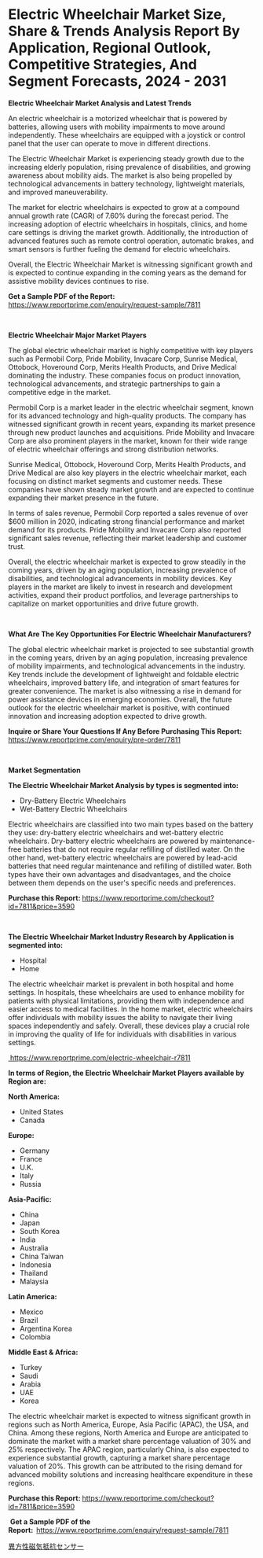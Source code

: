 <p><h1>Electric Wheelchair Market Size, Share & Trends Analysis Report By Application, Regional Outlook, Competitive Strategies, And Segment Forecasts, 2024 - 2031</h1></p><p><strong>Electric Wheelchair Market Analysis and Latest Trends</strong></p>
<p><p>An electric wheelchair is a motorized wheelchair that is powered by batteries, allowing users with mobility impairments to move around independently. These wheelchairs are equipped with a joystick or control panel that the user can operate to move in different directions.</p><p>The Electric Wheelchair Market is experiencing steady growth due to the increasing elderly population, rising prevalence of disabilities, and growing awareness about mobility aids. The market is also being propelled by technological advancements in battery technology, lightweight materials, and improved maneuverability. </p><p>The market for electric wheelchairs is expected to grow at a compound annual growth rate (CAGR) of 7.60% during the forecast period. The increasing adoption of electric wheelchairs in hospitals, clinics, and home care settings is driving the market growth. Additionally, the introduction of advanced features such as remote control operation, automatic brakes, and smart sensors is further fueling the demand for electric wheelchairs.</p><p>Overall, the Electric Wheelchair Market is witnessing significant growth and is expected to continue expanding in the coming years as the demand for assistive mobility devices continues to rise.</p></p>
<p><strong>Get a Sample PDF of the Report:&nbsp;</strong> <a href="https://www.reportprime.com/enquiry/request-sample/7811">https://www.reportprime.com/enquiry/request-sample/7811</a></p>
<p>&nbsp;</p>
<p><strong>Electric Wheelchair Major Market Players</strong></p>
<p><p>The global electric wheelchair market is highly competitive with key players such as Permobil Corp, Pride Mobility, Invacare Corp, Sunrise Medical, Ottobock, Hoveround Corp, Merits Health Products, and Drive Medical dominating the industry. These companies focus on product innovation, technological advancements, and strategic partnerships to gain a competitive edge in the market.</p><p>Permobil Corp is a market leader in the electric wheelchair segment, known for its advanced technology and high-quality products. The company has witnessed significant growth in recent years, expanding its market presence through new product launches and acquisitions. Pride Mobility and Invacare Corp are also prominent players in the market, known for their wide range of electric wheelchair offerings and strong distribution networks.</p><p>Sunrise Medical, Ottobock, Hoveround Corp, Merits Health Products, and Drive Medical are also key players in the electric wheelchair market, each focusing on distinct market segments and customer needs. These companies have shown steady market growth and are expected to continue expanding their market presence in the future.</p><p>In terms of sales revenue, Permobil Corp reported a sales revenue of over $600 million in 2020, indicating strong financial performance and market demand for its products. Pride Mobility and Invacare Corp also reported significant sales revenue, reflecting their market leadership and customer trust.</p><p>Overall, the electric wheelchair market is expected to grow steadily in the coming years, driven by an aging population, increasing prevalence of disabilities, and technological advancements in mobility devices. Key players in the market are likely to invest in research and development activities, expand their product portfolios, and leverage partnerships to capitalize on market opportunities and drive future growth.</p></p>
<p>&nbsp;</p>
<p><strong>What Are The Key Opportunities For Electric Wheelchair Manufacturers?</strong></p>
<p><p>The global electric wheelchair market is projected to see substantial growth in the coming years, driven by an aging population, increasing prevalence of mobility impairments, and technological advancements in the industry. Key trends include the development of lightweight and foldable electric wheelchairs, improved battery life, and integration of smart features for greater convenience. The market is also witnessing a rise in demand for power assistance devices in emerging economies. Overall, the future outlook for the electric wheelchair market is positive, with continued innovation and increasing adoption expected to drive growth.</p></p>
<p><strong>Inquire or Share Your Questions If Any Before Purchasing This Report:</strong> <a href="https://www.reportprime.com/enquiry/pre-order/7811">https://www.reportprime.com/enquiry/pre-order/7811</a></p>
<p>&nbsp;</p>
<p><strong>Market Segmentation</strong></p>
<p><strong>The Electric Wheelchair Market Analysis by types is segmented into:</strong></p>
<p><ul><li>Dry-Battery Electric Wheelchairs</li><li>Wet-Battery Electric Wheelchairs</li></ul></p>
<p><p>Electric wheelchairs are classified into two main types based on the battery they use: dry-battery electric wheelchairs and wet-battery electric wheelchairs. Dry-battery electric wheelchairs are powered by maintenance-free batteries that do not require regular refilling of distilled water. On the other hand, wet-battery electric wheelchairs are powered by lead-acid batteries that need regular maintenance and refilling of distilled water. Both types have their own advantages and disadvantages, and the choice between them depends on the user's specific needs and preferences.</p></p>
<p><strong>Purchase this Report:&nbsp;</strong><a href="https://www.reportprime.com/checkout?id=7811&price=3590">https://www.reportprime.com/checkout?id=7811&price=3590</a></p>
<p>&nbsp;</p>
<p><strong>The Electric Wheelchair Market Industry Research by Application is segmented into:</strong></p>
<p><ul><li>Hospital</li><li>Home</li></ul></p>
<p><p>The electric wheelchair market is prevalent in both hospital and home settings. In hospitals, these wheelchairs are used to enhance mobility for patients with physical limitations, providing them with independence and easier access to medical facilities. In the home market, electric wheelchairs offer individuals with mobility issues the ability to navigate their living spaces independently and safely. Overall, these devices play a crucial role in improving the quality of life for individuals with disabilities in various settings.</p></p>
<p><a href="https://www.reportprime.com/electric-wheelchair-r7811">&nbsp;https://www.reportprime.com/electric-wheelchair-r7811</a></p>
<p><strong>In terms of Region, the Electric Wheelchair Market Players available by Region are:</strong></p>
<p>
    <p> <strong> North America: </strong>
        <ul>
            <li>United States</li>
            <li>Canada</li>
        </ul>
        </p> 
    <p> <strong> Europe: </strong>
        <ul>
            <li>Germany</li>
            <li>France</li>
            <li>U.K.</li>
            <li>Italy</li>
            <li>Russia</li>
        </ul>
        </p> 
    <p> <strong> Asia-Pacific: </strong>
        <ul>
            <li>China</li>
            <li>Japan</li>
            <li>South Korea</li>
            <li>India</li>
            <li>Australia</li>
            <li>China Taiwan</li>
            <li>Indonesia</li>
            <li>Thailand</li>
            <li>Malaysia</li>
        </ul>
        </p> 
    <p> <strong> Latin America: </strong>
        <ul>
            <li>Mexico</li>
            <li>Brazil</li>
            <li>Argentina Korea</li>
            <li>Colombia</li>
        </ul>
        </p> 
    <p> <strong> Middle East & Africa: </strong>
        <ul>
            <li>Turkey</li>
            <li>Saudi</li>
            <li>Arabia</li>
            <li>UAE</li>
            <li>Korea</li>
        </ul>
    </p>
    </p>
<p><p>The electric wheelchair market is expected to witness significant growth in regions such as North America, Europe, Asia Pacific (APAC), the USA, and China. Among these regions, North America and Europe are anticipated to dominate the market with a market share percentage valuation of 30% and 25% respectively. The APAC region, particularly China, is also expected to experience substantial growth, capturing a market share percentage valuation of 20%. This growth can be attributed to the rising demand for advanced mobility solutions and increasing healthcare expenditure in these regions.</p></p>
<p><strong>Purchase this Report: </strong><a href="https://www.reportprime.com/checkout?id=7811&price=3590">https://www.reportprime.com/checkout?id=7811&price=3590</a></p>
<p>&nbsp;<strong>Get a Sample PDF of the Report:&nbsp;&nbsp;</strong><a href="https://www.reportprime.com/enquiry/request-sample/7811">https://www.reportprime.com/enquiry/request-sample/7811</a></p>
<p><strong></strong></p>
<p><p><a href="https://github.com/ksxzwxabcuynh011/Market-Research-Report-List-1/blob/main/497443629251.md">異方性磁気抵抗センサー</a></p></p>